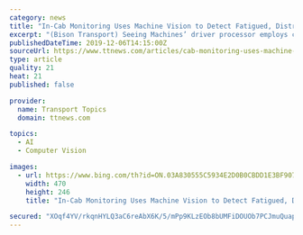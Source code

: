 ```yaml
---
category: news
title: "In-Cab Monitoring Uses Machine Vision to Detect Fatigued, Distracted Driving"
excerpt: "(Bison Transport) Seeing Machines’ driver processor employs computer vision algorithms to assess the drivers’ visual attention to their environment, assess their degree of drowsiness and, ultimately, determine the threshold of risk. In-cabin sensors monitor the driver’s level of fatigue and distraction in real time based on factors such ..."
publishedDateTime: 2019-12-06T14:15:00Z
sourceUrl: https://www.ttnews.com/articles/cab-monitoring-uses-machine-vision-detect-fatigued-distracted-driving
type: article
quality: 21
heat: 21
published: false

provider:
  name: Transport Topics
  domain: ttnews.com

topics:
  - AI
  - Computer Vision

images:
  - url: https://www.bing.com/th?id=ON.03A830555C5934E2D0B0CBDD1E3BF907
    width: 470
    height: 246
    title: "In-Cab Monitoring Uses Machine Vision to Detect Fatigued, Distracted Driving"

secured: "XOqf4YV/rkqnHYLQ3aC6reAbX6K/5/mPp9KLzEOb8bUMFiDOUOb7PCJmuQuapR0uAduPBuizAnHz5oVirkCSw2vMc2weeBULqZgmK4e5YLt3SlSBzfDXHlDiu3kIJja3iRuYLNv53Xa6m7Da9D9XsgoYdFKzGd3Y4VheZwXEcT/SM/sVT5q+tjlh7pfujngB3FtIn2IN8j4FLt6G12tfFeTl6gIggUuC52nZoLEhKtUt5Q8gqgwQ1EI79vhaLdxQAXuy6aR6vcc8uZQ97tY6zg==;lJSy7lxy+zEazvK497CinQ=="
---
```


